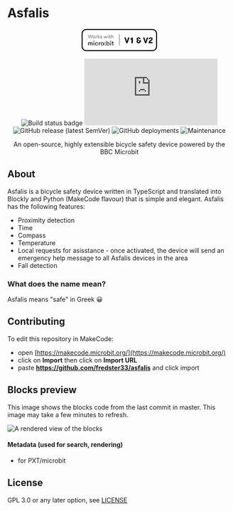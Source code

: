 # Asfalis
<div align="center">
<img src="https://raw.githubusercontent.com/fredster33/asfalis/master/compatibility.png" width="170" height="50" />

![Build status badge](https://github.com/fredster33/bike-new/workflows/MakeCode/badge.svg)
![GitHub file size in bytes](https://img.shields.io/github/size/fredster33/asfalis/main.ts)
![GitHub release (latest SemVer)](https://img.shields.io/github/v/release/fredster33/asfalis)
![GitHub deployments](https://img.shields.io/github/deployments/fredster33/asfalis/github-pages?label=website%20build)
![Maintenance](https://img.shields.io/maintenance/yes/2022)

An open-source, highly extensible bicycle safety device powered by the BBC Microbit
</div>

## About
Asfalis is a bicycle safety device written in TypeScript and translated into Blockly and Python (MakeCode flavour) that is simple and elegant. Asfalis has the following features:

* Proximity detection
* Time
* Compass
* Temperature
* Local requests for asisstance - once activated, the device will send an emergency help message to all Asfalis devices in the area
* Fall detection

### What does the name mean?
Asfalis means "safe" in Greek 😀

## Contributing

To edit this repository in MakeCode:

* open [https://makecode.microbit.org/](https://makecode.microbit.org/)
* click on **Import** then click on **Import URL**
* paste **https://github.com/fredster33/asfalis** and click import

## Blocks preview

This image shows the blocks code from the last commit in master.
This image may take a few minutes to refresh.

![A rendered view of the blocks](https://github.com/fredster33/bike-new/raw/master/.github/makecode/blocks.png)

#### Metadata (used for search, rendering)

* for PXT/microbit
<script src="https://makecode.com/gh-pages-embed.js"></script><script>makeCodeRender("{{ site.makecode.home_url }}", "{{ site.github.owner_name }}/{{ site.github.repository_name }}");</script>

## License
GPL 3.0 or any later option, see [LICENSE](LICENSE)
